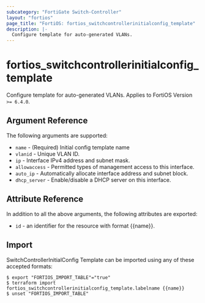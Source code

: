 ```yaml
---
subcategory: "FortiGate Switch-Controller"
layout: "fortios"
page_title: "FortiOS: fortios_switchcontrollerinitialconfig_template"
description: |-
  Configure template for auto-generated VLANs.
---
```


# fortios_switchcontrollerinitialconfig_template
Configure template for auto-generated VLANs. Applies to FortiOS Version `>= 6.4.0`.

## Argument Reference

The following arguments are supported:

* `name` - (Required) Initial config template name
* `vlanid` - Unique VLAN ID.
* `ip` - Interface IPv4 address and subnet mask.
* `allowaccess` - Permitted types of management access to this interface.
* `auto_ip` - Automatically allocate interface address and subnet block.
* `dhcp_server` - Enable/disable a DHCP server on this interface.


## Attribute Reference

In addition to all the above arguments, the following attributes are exported:
* `id` - an identifier for the resource with format {{name}}.

## Import

SwitchControllerInitialConfig Template can be imported using any of these accepted formats:
```
$ export "FORTIOS_IMPORT_TABLE"="true"
$ terraform import fortios_switchcontrollerinitialconfig_template.labelname {{name}}
$ unset "FORTIOS_IMPORT_TABLE"
```
